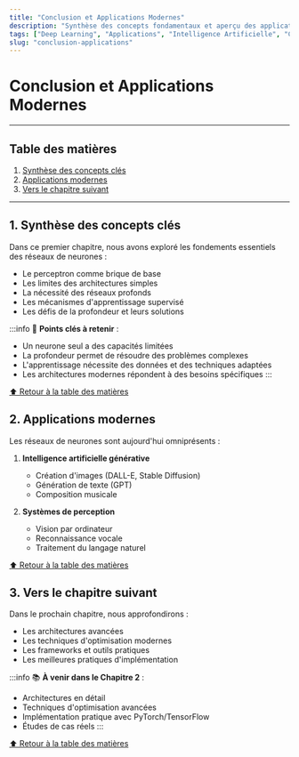```yaml
---
title: "Conclusion et Applications Modernes"
description: "Synthèse des concepts fondamentaux et aperçu des applications modernes"
tags: ["Deep Learning", "Applications", "Intelligence Artificielle", "Conclusion"]
slug: "conclusion-applications"
---
```


# Conclusion et Applications Modernes

---

## Table des matières

1. [Synthèse des concepts clés](#synthese)
2. [Applications modernes](#applications)
3. [Vers le chapitre suivant](#suite)

---

<a id="synthese"></a>
## 1. Synthèse des concepts clés

Dans ce premier chapitre, nous avons exploré les fondements essentiels des réseaux de neurones :

- Le perceptron comme brique de base
- Les limites des architectures simples
- La nécessité des réseaux profonds
- Les mécanismes d'apprentissage supervisé
- Les défis de la profondeur et leurs solutions

:::info
🎯 **Points clés à retenir** :
- Un neurone seul a des capacités limitées
- La profondeur permet de résoudre des problèmes complexes
- L'apprentissage nécessite des données et des techniques adaptées
- Les architectures modernes répondent à des besoins spécifiques
:::

[⬆️ Retour à la table des matières](#table-des-matières)

<a id="applications"></a>
## 2. Applications modernes

Les réseaux de neurones sont aujourd'hui omniprésents :

1. **Intelligence artificielle générative**
   - Création d'images (DALL-E, Stable Diffusion)
   - Génération de texte (GPT)
   - Composition musicale

2. **Systèmes de perception**
   - Vision par ordinateur
   - Reconnaissance vocale
   - Traitement du langage naturel

[⬆️ Retour à la table des matières](#table-des-matières)

<a id="suite"></a>
## 3. Vers le chapitre suivant

Dans le prochain chapitre, nous approfondirons :
- Les architectures avancées
- Les techniques d'optimisation modernes
- Les frameworks et outils pratiques
- Les meilleures pratiques d'implémentation

:::info
📚 **À venir dans le Chapitre 2** :
- Architectures en détail
- Techniques d'optimisation avancées
- Implémentation pratique avec PyTorch/TensorFlow
- Études de cas réels
:::

[⬆️ Retour à la table des matières](#table-des-matières)
